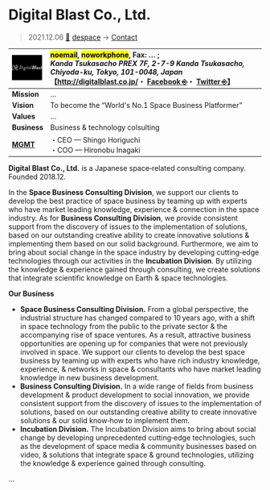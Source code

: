 # Digital Blast Co., Ltd.
> 2021.12.06 [🚀](../../index/index.md) [despace](../index.md) → [Contact](../contact.md)

|[![](../f/con/d/digital_blast_logo1_thumb.png)](../f/con/d/digital_blast_logo1.png)|<mark>noemail</mark>, <mark>noworkphone</mark>, Fax: … ;<br> *Kanda Tsukasacho PREX 7F, 2-7-9 Kanda Tsukasacho, Chiyoda-ku, Tokyo, 101-0048, Japan*<br> 【<http://digitalblast.co.jp/>・ [Facebook ⎆](https://www.facebook.com/DigitalBlastInc/)・ [Twitter ⎆](https://twitter.com/digitalblastinc)】|
|:--|:--|
|**Mission**|…|
|**Vision**|To become the “World's No.1 Space Business Platformer”|
|**Values**|…|
|**Business**|Business & technology colsulting|
|**[MGMT](../mgmt.md)**|・CEO — Shingo Horiguchi<br> ・COO — Hironobu Inagaki|

**Digital Blast Co., Ltd.** is a Japanese space‑related consulting company. Founded 2018.12.

In the **Space Business Consulting Division**, we support our clients to develop the best practice of space business by teaming up with experts who have market leading knowledge, experience & connection in the space industry. As for **Business Consulting Division**, we provide consistent support from the discovery of issues to the implementation of solutions, based on our outstanding creative ability to create innovative solutions & implementing them based on our solid background. Furthermore, we aim to bring about social change in the space industry by developing cutting‑edge technologies through our activities in the **Incubation Division**. By utilizing the knowledge & experience gained through consulting, we create solutions that integrate scientific knowledge on Earth & space technologies.

**Our Business**

   - **Space Business Consulting Division.** From a global perspective, the industrial structure has changed compared to 10 years ago, with a shift in space technology from the public to the private sector & the accompanying rise of space ventures. As a result, attractive business opportunities are opening up for companies that were not previously involved in space. We support our clients to develop the best space business by teaming up with experts who have rich industry knowledge, experience, & networks in space & consultants who have market leading knowledge in new business development.
   - **Business Consulting Division.** In a wide range of fields from business development & product development to social innovation, we provide consistent support from the discovery of issues to the implementation of solutions, based on our outstanding creative ability to create innovative solutions & our solid know‑how to implement them.
   - **Incubation Division.** The Incubation Division aims to bring about social change by developing unprecedented cutting‑edge technologies, such as the development of space media & community businesses based on video, & solutions that integrate space & ground technologies, utilizing the knowledge & experience gained through consulting.

<p style="page-break-after:always"> </p>

…
